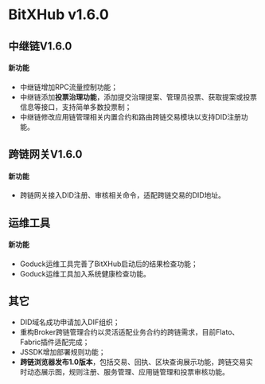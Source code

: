 # BitXHub v1.6.0

## 中继链V1.6.0

#### 新功能

- 中继链增加RPC流量控制功能；
- 中继链添加**投票治理功能**，添加提交治理提案、管理员投票、获取提案或投票信息等接口，支持简单多数投票制；
- 中继链修改应用链管理相关内置合约和路由跨链交易模块以支持DID注册功能。

## 跨链网关V1.6.0

#### 新功能

- 跨链网关接入DID注册、审核相关命令，适配跨链交易的DID地址。

## 运维工具

#### 新功能

- Goduck运维工具完善了BitXHub启动后的结果检查功能；
- Goduck运维工具加入系统健康检查功能。

## 其它

- DID域名成功申请加入DIF组织；
- 重构Broker跨链管理合约以灵活适配业务合约的跨链需求，目前Flato、Fabric插件适配完成；
- JSSDK增加部署规则功能；
- **跨链浏览器发布1.0版本**，包括交易、回执、区块查询展示功能，跨链交易实时动态展示图，规则注册、服务管理、应用链管理和投票审核功能。



